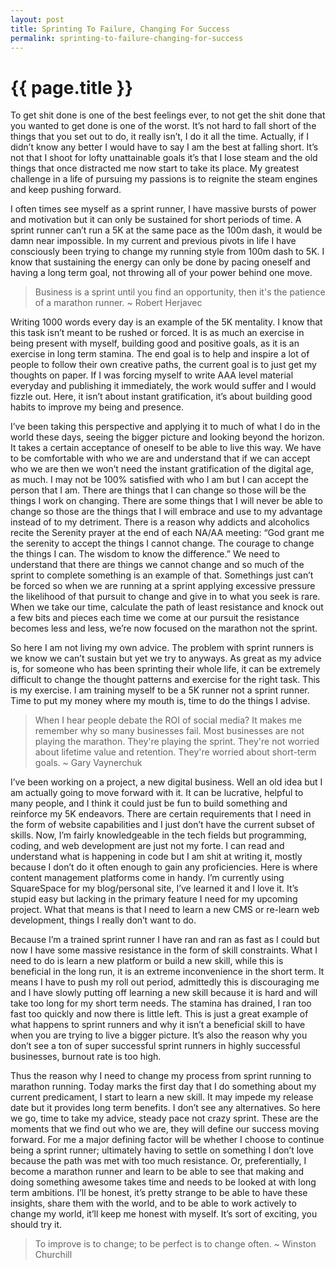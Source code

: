 ```yaml
---
layout: post
title: Sprinting To Failure, Changing For Success
permalink: sprinting-to-failure-changing-for-success
---
```


# {{ page.title }}

To get shit done is one of the best feelings ever, to not get the shit done that you wanted to get done is one of the worst. It’s not hard to fall short of the things that you set out to do, it really isn’t, I do it all the time. Actually, if I didn’t know any better I would have to say I am the best at falling short. It’s not that I shoot for lofty unattainable goals it’s that I lose steam and the old things that once distracted me now start to take its place. My greatest challenge in a life of pursuing my passions is to reignite the steam engines and keep pushing forward.

I often times see myself as a sprint runner, I have massive bursts of power and motivation but it can only be sustained for short periods of time. A sprint runner can’t run a 5K at the same pace as the 100m dash, it would be damn near impossible. In my current and previous pivots in life I have consciously been trying to change my running style from 100m dash to 5K. I know that sustaining the energy can only be done by pacing oneself and having a long term goal, not throwing all of your power behind one move.

> Business is a sprint until you find an opportunity, then it's the patience of a marathon runner.
> ~ Robert Herjavec

Writing 1000 words every day is an example of the 5K mentality. I know that this task isn’t meant to be rushed or forced. It is as much an exercise in being present with myself, building good and positive goals, as it is an exercise in long term stamina. The end goal is to help and inspire a lot of people  to follow their own creative paths, the current goal is to just get my thoughts on paper. If I was forcing myself to write AAA level material everyday and publishing it immediately, the work would suffer and I would fizzle out. Here, it isn’t about instant gratification, it’s about building good habits to improve my being and presence.

I’ve been taking this perspective and applying it to much of what I do in the world these days, seeing the bigger picture and looking beyond the horizon. It takes a certain acceptance of oneself to be able to live this way. We have to be comfortable with who we are and understand that if we can accept who we are then we won’t need the instant gratification of the digital age, as much. I may not be 100% satisfied with who I am but I can accept the person that I am. There are things that I can change so those will be the things I work on changing. There are some things that I will never be able to change so those are the things that I will embrace and use to my advantage instead of to my detriment. There is a reason why addicts and alcoholics recite the Serenity prayer at the end of each NA/AA meeting: “God grant me the serenity to accept the things I cannot change. The courage to change the things I can. The wisdom to know the difference.” We need to understand that there are things we cannot change and so much of the sprint to complete something is an example of that. Somethings just can’t be forced so when we are running at a sprint applying excessive pressure the likelihood of that pursuit to change and give in to what you seek is rare. When we take our time, calculate the path of least resistance and knock out a few bits and pieces each time we come at our pursuit the resistance becomes less and less, we’re now focused on the marathon not the sprint.

So here I am not living my own advice. The problem with sprint runners is we know we can’t sustain but yet we try to anyways. As great as my advice is, for someone who has been sprinting their whole life, it can be extremely difficult to change the thought patterns and exercise for the right task. This is my exercise. I am training myself to be a 5K runner not a sprint runner. Time to put my money where my mouth is, time to do the things I advise.

> When I hear people debate the ROI of social media? It makes me remember why so many businesses fail. Most businesses are not playing the marathon. They're playing the sprint. They're not worried about lifetime value and retention. They're worried about short-term goals.
> ~ Gary Vaynerchuk

I’ve been working on a project, a new digital business. Well an old idea but I am actually going to move forward with it. It can be lucrative, helpful to many people, and I think it could just be fun to build something and reinforce my 5K endeavors. There are certain requirements that I need in the form of website capabilities and I just don’t have the current subset of skills. Now, I’m fairly knowledgeable in the tech fields but programming, coding, and web development are just not my forte. I can read and understand what is happening in code but I am shit at writing it, mostly because I don’t do it often enough to gain any proficiencies. Here is where content management platforms come in handy. I’m currently using SquareSpace for my blog/personal site, I’ve learned it and I love it. It’s stupid easy but lacking in the primary feature I need for my upcoming project. What that means is that I need to learn a new CMS or re-learn web development, things I really don’t want to do.

Because I’m a trained sprint runner I have ran and ran as fast as I could but now I have some massive resistance in the form of skill constraints. What I need to do is learn a new platform or build a new skill, while this is beneficial in the long run, it is an extreme inconvenience in the short term. It means I have to push my roll out period, admittedly this is discouraging me and I have slowly putting off learning a new skill because it is hard and will take too long for my short term needs. The stamina has drained, I ran too fast too quickly and now there is little left. This is just a great example of what happens to sprint runners and why it isn’t a beneficial skill to have when you are trying to live a bigger picture. It’s also the reason why you don’t see a ton of super successful sprint runners in highly successful businesses, burnout rate is too high.

Thus the reason why I need to change my process from sprint running to marathon running. Today marks the first day that I do something about my current predicament, I start to learn a new skill. It may impede my release date but it provides long term benefits. I don’t see any alternatives. So here we go, time to take my advice, steady pace not crazy sprint. These are the moments that we find out who we are, they will define our success moving forward. For me a major defining factor will be whether I choose to continue being a sprint runner; ultimately having to settle on something I don’t love because the path was met with too much resistance. Or, preferentially, I become a marathon runner and learn to be able to see that making and doing something awesome takes time and needs to be looked at with long term ambitions. I’ll be honest, it’s pretty strange to be able to have these insights, share them with the world, and to be able to work actively to change my world, it’ll keep me honest with myself. It’s sort of exciting, you should try it.

> To improve is to change; to be perfect is to change often.
> ~ Winston Churchill
